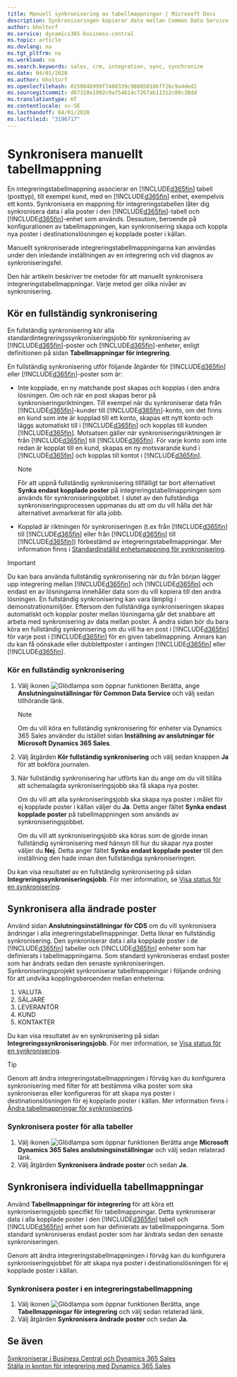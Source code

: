 ```yaml
---
title: Manuell synkronisering av tabellmappningar | Microsoft Docs
description: Synkroniseringen kopierar data mellan Common Data Service-enheter och Business Central så att båda systemen hålls uppdaterade.
author: bholtorf
ms.service: dynamics365-business-central
ms.topic: article
ms.devlang: na
ms.tgt_pltfrm: na
ms.workload: na
ms.search.keywords: sales, crm, integration, sync, synchronize
ms.date: 04/01/2020
ms.author: bholtorf
ms.openlocfilehash: 015084b999f7488339c98605018bff2bc9a4ded2
ms.sourcegitcommit: d67328e1992c9a754b14c7267ab11312c80c38dd
ms.translationtype: HT
ms.contentlocale: sv-SE
ms.lasthandoff: 04/01/2020
ms.locfileid: "3196717"
---
```

# <a name="manually-synchronize-table-mappings"></a>Synkronisera manuellt tabellmappning
En integreringstabellmappning associerar en [!INCLUDE[d365fin](includes/d365fin_md.md)] tabell (posttyp), till exempel kund, med en [!INCLUDE[d365fin](includes/cds_long_md.md)] enhet, exempelvis ett konto. Synkronisera en mappning för integreringstabellen låter dig synkronisera data i alla poster i den [!INCLUDE[d365fin](includes/d365fin_md.md)]-tabell och [!INCLUDE[d365fin](includes/cds_long_md.md)]-enhet som används. Dessutom, beroende på konfigurationen av tabellmappningen, kan synkronisering skapa och koppla nya poster i destinationslösningen ej kopplade poster i källan.  

Manuellt synkroniserade integreringstabellmappningarna kan användas under den inledande inställningen av en integrering och vid diagnos av synkroniseringsfel.  

Den här artikeln beskriver tre metoder för att manuellt synkronisera integreringstabellmappningar. Varje metod ger olika nivåer av synkronisering.

## <a name="run-a-full-synchronization"></a>Kör en fullständig synkronisering
En fullständig synkronisering kör alla standardintegreringssynkroniseringsjobb för synkronisering av [!INCLUDE[d365fin](includes/d365fin_md.md)]-poster och [!INCLUDE[d365fin](includes/cds_long_md.md)]-enheter, enligt definitionen på sidan **Tabellmappningar för integrering**. 

En fullständig synkronisering utför följande åtgärder för [!INCLUDE[d365fin](includes/d365fin_md.md)] eller [!INCLUDE[d365fin](includes/cds_long_md.md)]-poster som är:

* Inte kopplade, en ny matchande post skapas och kopplas i den andra lösningen.
Om och när en post skapas beror på synkroniseringsriktningen. Till exempel när du synkroniserar data från [!INCLUDE[d365fin](includes/d365fin_md.md)]-kunder till [!INCLUDE[d365fin](includes/cds_long_md.md)]-konto, om det finns en kund som inte är kopplad till ett konto, skapas ett nytt konto och läggs automatiskt till i [!INCLUDE[d365fin](includes/cds_long_md.md)] och kopplas till kunden [!INCLUDE[d365fin](includes/d365fin_md.md)]. Motsatsen gäller när synkroniseringsriktningen är från [!INCLUDE[d365fin](includes/cds_long_md.md)] till [!INCLUDE[d365fin](includes/d365fin_md.md)]. För varje konto som inte redan är kopplat till en kund, skapas en ny motsvarande kund i [!INCLUDE[d365fin](includes/d365fin_md.md)] och kopplas till kontot i [!INCLUDE[d365fin](includes/cds_long_md.md)].  

     > [!NOTE]  
     >  För att uppnå fullständig synkronisering tillfälligt tar bort alternativet **Synka endast kopplade poster** på integreringstabellmappningen som används för synkroniseringsjobbet. I slutet av den fullständiga synkroniseringsprocessen uppmanas du att om du vill hålla det här alternativet avmarkerat för alla jobb.  

* Kopplad är riktningen för synkroniseringen (t.ex från [!INCLUDE[d365fin](includes/d365fin_md.md)] till [!INCLUDE[d365fin](includes/cds_long_md.md)] eller från [!INCLUDE[d365fin](includes/cds_long_md.md)] till [!INCLUDE[d365fin](includes/d365fin_md.md)]) förbestämd av integreringstabellmappningar. Mer information finns i [Standardinställd enhetsmappning för synkronisering](admin-synchronizing-business-central-and-sales.md#standard-entity-mapping-for-synchronization).  

> [!IMPORTANT]  
>  Du kan bara använda fullständig synkronisering när du från början lägger upp integrering mellan [!INCLUDE[d365fin](includes/d365fin_md.md)] och [!INCLUDE[d365fin](includes/cds_long_md.md)] och endast en av lösningarna innehåller data som du vill kopiera till den andra lösningen. En fullständig synkronisering kan vara lämplig i demonstrationsmiljöer. Eftersom den fullständiga synkroniseringen skapas automatiskt och kopplar poster mellan lösningarna går det snabbare att arbeta med synkronisering av data mellan poster. Å andra sidan bör du bara köra en fullständig synkronisering om du vill ha en post i [!INCLUDE[d365fin](includes/d365fin_md.md)] för varje post i [!INCLUDE[d365fin](includes/cds_long_md.md)] för en given tabellmappning. Annars kan du kan få oönskade eller dubblettposter i antingen [!INCLUDE[d365fin](includes/d365fin_md.md)] eller [!INCLUDE[d365fin](includes/cds_long_md.md)].  

### <a name="to-run-a-full-synchronization"></a>Kör en fullständig synkronisering  
1.  Välj ikonen ![Glödlampa som öppnar funktionen Berätta](media/ui-search/search_small.png "Berätta vad du vill göra"), ange **Anslutningsinställningar för Common Data Service** och välj sedan tillhörande länk.

    > [!NOTE]
    > Om du vill köra en fullständig synkronisering för enheter via Dynamics 365 Sales använder du istället sidan **Inställning av anslutningar för Microsoft Dynamics 365 Sales**.

2.  Välj åtgärden **Kör fullständig synkronisering** och välj sedan knappen **Ja** för att bokföra journalen.  
3.  När fullständig synkronisering har utförts kan du ange om du vill tillåta att schemalagda synkroniseringsjobb ska få skapa nya poster.  

    Om du vill att alla synkroniseringsjobb ska skapa nya poster i målet för ej kopplade poster i källan väljer du **Ja**. Detta anger fältet **Synka endast kopplade poster** på tabellmappningen som används av synkroniseringsjobbet.  

    Om du vill att synkroniseringsjobb ska köras som de gjorde innan fullständig synkronisering med hänsyn till hur du skapar nya poster väljer du **Nej**. Detta anger fältet **Synka endast kopplade poster** till den inställning den hade innan den fullständiga synkroniseringen.  

Du kan visa resultatet av en fullständig synkronisering på sidan **Integreringssynkroniseringsjobb**. För mer information, se [Visa status för en synkronisering](admin-how-to-view-synchronization-status.md).  

## <a name="synchronizing-all-modified-records"></a>Synkronisera alla ändrade poster
Använd sidan **Anslutningsinställningar för CDS** om du vill synkronisera ändringar i alla integreringstabellmappningar. Detta liknar en fullständig synkronisering. Den synkroniserar data i alla kopplade poster i de [!INCLUDE[d365fin](includes/d365fin_md.md)] tabeller och [!INCLUDE[d365fin](includes/cds_long_md.md)] enheter som har definierats i tabellmappningarna. Som standard synkroniseras endast poster som har ändrats sedan den senaste synkroniseringen. Synkroniseringsprojekt synkroniserar tabellmappningar i följande ordning för att undvika kopplingsberoenden mellan enheterna:  

1.  VALUTA  
2.  SÄLJARE  
3.  LEVERANTÖR  
4.  KUND  
5.  KONTAKTER  

Du kan visa resultatet av en synkronisering på sidan **Integreringssynkroniseringsjobb**. För mer information, se [Visa status för en synkronisering](admin-how-to-view-synchronization-status.md).  

> [!TIP]  
>  Genom att ändra integreringstabellmappningen i förväg kan du konfigurera synkronisering med filter för att bestämma vilka poster som ska synkroniseras eller konfigureras för att skapa nya poster i destinationslösningen för ej kopplade poster i källan. Mer information finns i [Ändra tabellmappningar för synkronisering](admin-how-to-modify-table-mappings-for-synchronization.md).

### <a name="to-synchronize-records-for-all-tables"></a>Synkronisera poster för alla tabeller  
1.  Välj ikonen ![Glödlampa som öppnar funktionen Berätta](media/ui-search/search_small.png "Berätta vad du vill göra") ange **Microsoft Dynamics 365 Sales anslutningsinställningar** och välj sedan relaterad länk.
2.  Välj åtgärden **Synkronisera ändrade poster** och sedan **Ja**.  

## <a name="synchronize-individual-table-mappings"></a>Synkronisera individuella tabellmappningar
Använd **Tabellmappningar för integrering** för att köra ett synkroniseringsjobb specifikt för tabellmappningar. Detta synkroniserar data i alla kopplade poster i den [!INCLUDE[d365fin](includes/d365fin_md.md)] tabell och [!INCLUDE[d365fin](includes/cds_long_md.md)] enhet som har definierats av tabellmappningarna. Som standard synkroniseras endast poster som har ändrats sedan den senaste synkroniseringen.  

Genom att ändra integreringstabellmappningen i förväg kan du konfigurera synkroniseringsjobbet för att skapa nya poster i destinationslösningen för ej kopplade poster i källan.

### <a name="to-synchronize-records-of-an-integration-table-mapping"></a>Synkronisera poster i en integreringstabellmappning  
1.  Välj ikonen ![Glödlampa som öppnar funktionen Berätta](media/ui-search/search_small.png "Berätta vad du vill göra"), ange **Tabellmappningar för integrering** och välj sedan relaterad länk.
2.  Välj åtgärden **Synkronisera ändrade poster** och sedan **Ja**.  

## <a name="see-also"></a>Se även  
[Synkroniserar i Business Central och Dynamics 365 Sales](admin-synchronizing-business-central-and-sales.md)   
[Ställa in konton för integrering med Dynamics 365 Sales](admin-setting-up-integration-with-dynamics-sales.md)   
